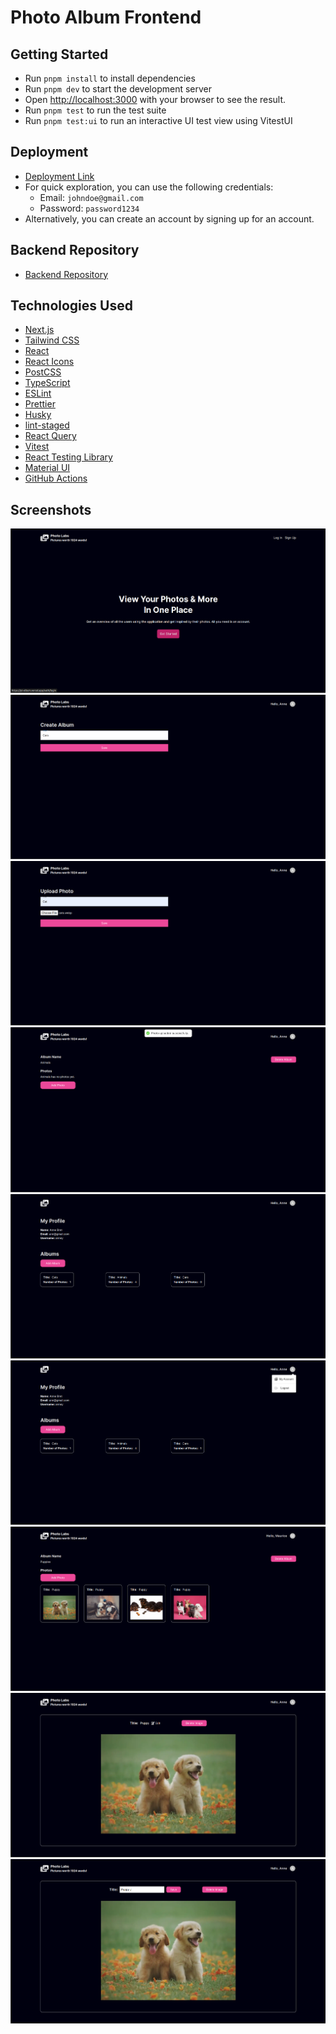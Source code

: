 # Photo Album Frontend

## Getting Started

- Run `pnpm install` to install dependencies
- Run `pnpm dev` to start the development server
- Open [http://localhost:3000](http://localhost:3000) with your browser to see the result.
- Run `pnpm test` to run the test suite
- Run `pnpm test:ui` to run an interactive UI test view using VitestUI

## Deployment

- [Deployment Link](https://pt-album.vercel.app/)
- For quick exploration, you can use the following credentials:
  - Email: `johndoe@gmail.com`
  - Password: `password1234`
- Alternatively, you can create an account by signing up for an account.

## Backend Repository

- [Backend Repository](https://github.com/apella1/photo_album_go)

## Technologies Used

- [Next.js](https://nextjs.org/)
- [Tailwind CSS](https://tailwindcss.com/)
- [React](https://reactjs.org/)
- [React Icons](https://react-icons.github.io/react-icons/)
- [PostCSS](https://postcss.org/)
- [TypeScript](https://www.typescriptlang.org/)
- [ESLint](https://eslint.org/)
- [Prettier](https://prettier.io/)
- [Husky](https://typicode.github.io/husky/#/)
- [lint-staged](https://github.com/okonet/lint-staged)
- [React Query](https://react-query.tanstack.com/)
- [Vitest](https://vitest.dev/)
- [React Testing Library](https://testing-library.com/docs/react-testing-library/intro/)
- [Material UI](https://mui.com/)
- [GitHub Actions](https://github.com/features/actions)

## Screenshots

![Home Main](public/screenshots/unauthenticated-home.png)
![Create Album](public/screenshots/create-album.png)
![Upload Photo](public/screenshots/upload-photo.png)
![Upload Photo Success](public/screenshots/upload-photo-success.png)
![User Profile](public/screenshots/user-profile-view.png)
![User Profile Menu](public/screenshots/user-profile-menu.png)
![User Album Photos](public/screenshots/user-album-photos.png)
![User Photo View](public/screenshots/user_photo_page.png)
![User Photo Edit View](public/screenshots/user-photo-edit-title.png)
